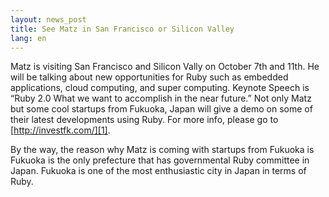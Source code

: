 ```yaml
---
layout: news_post
title: See Matz in San Francisco or Silicon Valley
lang: en
---
```


Matz is visiting San Francisco and Silicon Vally on October 7th and
11th. He will be talking about new opportunities for Ruby such as
embedded applications, cloud computing, and super computing. Keynote
Speech is “Ruby 2.0 What we want to accomplish in the near future.” Not
only Matz but some cool startups from Fukuoka, Japan will give a demo on
some of their latest developments using Ruby. For more info, please go
to [http://investfk.com/][1].

By the way, the reason why Matz is coming with startups from Fukuoka is
Fukuoka is the only prefecture that has governmental Ruby committee in
Japan. Fukuoka is one of the most enthusiastic city in Japan in terms of
Ruby.

[1]: http://investfk.com/ 
